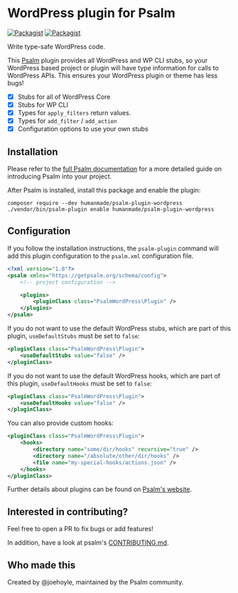 <h1>WordPress plugin for Psalm</h1>

[![Packagist](https://img.shields.io/packagist/v/humanmade/psalm-plugin-wordpress.svg)](https://packagist.org/packages/humanmade/psalm-plugin-wordpress)
[![Packagist](https://img.shields.io/packagist/dt/humanmade/psalm-plugin-wordpress.svg)](https://packagist.org/packages/humanmade/psalm-plugin-wordpress)

Write type-safe WordPress code.

This [Psalm](https://psalm.dev/) plugin provides all WordPress and WP CLI stubs, so your WordPress based project or plugin will have type information for calls to WordPress APIs. This ensures your WordPress plugin or theme has less bugs!

- [x] Stubs for all of WordPress Core
- [x] Stubs for WP CLI
- [x] Types for `apply_filters` return values.
- [x] Types for `add_filter` / `add_action`
- [x] Configuration options to use your own stubs

## Installation

Please refer to the [full Psalm documentation](https://psalm.dev/quickstart) for a more detailed guide on introducing Psalm into your project.

After Psalm is installed, install this package and enable the plugin:

```shell
composer require --dev humanmade/psalm-plugin-wordpress
./vendor/bin/psalm-plugin enable humanmade/psalm-plugin-wordpress
```

## Configuration

If you follow the installation instructions, the `psalm-plugin` command will add this plugin configuration to the `psalm.xml` configuration file.

```xml
<?xml version="1.0"?>
<psalm xmlns="https://getpsalm.org/schema/config">
    <!-- project configuration -->

    <plugins>
        <pluginClass class="PsalmWordPress\Plugin" />
    </plugins>
</psalm>
```

If you do not want to use the default WordPress stubs, which are part of this plugin, `useDefaultStubs` must be set to `false`:

```xml
<pluginClass class="PsalmWordPress\Plugin">
    <useDefaultStubs value="false" />
</pluginClass>
```

If you do not want to use the default WordPress hooks, which are part of this plugin, `useDefaultHooks` must be set to `false`:

```xml
<pluginClass class="PsalmWordPress\Plugin">
    <useDefaultHooks value="false" />
</pluginClass>
```

You can also provide custom hooks:

```xml
<pluginClass class="PsalmWordPress\Plugin">
    <hooks>
        <directory name="some/dir/hooks" recursive="true" />
        <directory name="/absolute/other/dir/hooks" />
        <file name="my-special-hooks/actions.json" />
    </hooks>
</pluginClass>
```

Further details about plugins can be found on [Psalm's website](https://psalm.dev/docs/running_psalm/plugins/using_plugins/).

## Interested in contributing?

Feel free to open a PR to fix bugs or add features!

In addition, have a look at psalm's [CONTRIBUTING.md](https://github.com/vimeo/psalm/blob/master/CONTRIBUTING.md).

## Who made this

Created by @joehoyle, maintained by the Psalm community.
